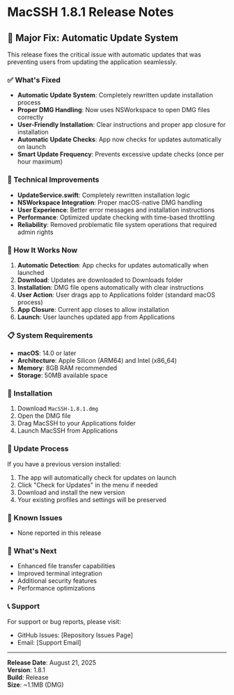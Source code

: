 # MacSSH 1.8.1 Release Notes

## 🎉 Major Fix: Automatic Update System

This release fixes the critical issue with automatic updates that was preventing users from updating the application seamlessly.

### ✅ What's Fixed

- **Automatic Update System**: Completely rewritten update installation process
- **Proper DMG Handling**: Now uses NSWorkspace to open DMG files correctly
- **User-Friendly Installation**: Clear instructions and proper app closure for installation
- **Automatic Update Checks**: App now checks for updates automatically on launch
- **Smart Update Frequency**: Prevents excessive update checks (once per hour maximum)

### 🔧 Technical Improvements

- **UpdateService.swift**: Completely rewritten installation logic
- **NSWorkspace Integration**: Proper macOS-native DMG handling
- **User Experience**: Better error messages and installation instructions
- **Performance**: Optimized update checking with time-based throttling
- **Reliability**: Removed problematic file system operations that required admin rights

### 🚀 How It Works Now

1. **Automatic Detection**: App checks for updates automatically when launched
2. **Download**: Updates are downloaded to Downloads folder
3. **Installation**: DMG file opens automatically with clear instructions
4. **User Action**: User drags app to Applications folder (standard macOS process)
5. **App Closure**: Current app closes to allow installation
6. **Launch**: User launches updated app from Applications

### 📋 System Requirements

- **macOS**: 14.0 or later
- **Architecture**: Apple Silicon (ARM64) and Intel (x86_64)
- **Memory**: 8GB RAM recommended
- **Storage**: 50MB available space

### 🚀 Installation

1. Download `MacSSH-1.8.1.dmg`
2. Open the DMG file
3. Drag MacSSH to your Applications folder
4. Launch MacSSH from Applications

### 🔄 Update Process

If you have a previous version installed:
1. The app will automatically check for updates on launch
2. Click "Check for Updates" in the menu if needed
3. Download and install the new version
4. Your existing profiles and settings will be preserved

### 📝 Known Issues

- None reported in this release

### 🎯 What's Next

- Enhanced file transfer capabilities
- Improved terminal integration
- Additional security features
- Performance optimizations

### 📞 Support

For support or bug reports, please visit:
- GitHub Issues: [Repository Issues Page]
- Email: [Support Email]

---

**Release Date**: August 21, 2025  
**Version**: 1.8.1  
**Build**: Release  
**Size**: ~1.1MB (DMG)
